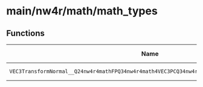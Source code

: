 # main/nw4r/math/math_types

## Functions

| Name | Address | Match % |
|------|---------|---------|
| `VEC3TransformNormal__Q24nw4r4mathFPQ34nw4r4math4VEC3PCQ34nw4r4math5MTX34PCQ34nw4r4math4VEC3` | `0x8000BC68` | :x: (0.0%) |